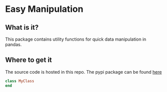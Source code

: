 # Easy Manipulation

## What is it?
This package contains utility functions for quick data manipulation in pandas.

## Where to get it
The source code is hosted in this repo. The pypi package can be found [here](https://pypi.org/project/easymanipulation/)

``` Ruby
class MyClass
end
```

